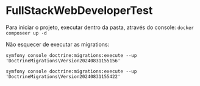 # FullStackWebDeveloperTest

Para iniciar o projeto, executar dentro da pasta, através do console: `docker composeer up -d`

Não esquecer de executar as migrations: 

`symfony console doctrine:migrations:execute --up 'DoctrineMigrations\Version20240831155156'`

`symfony console doctrine:migrations:execute --up 'DoctrineMigrations\Version20240831155422'`
